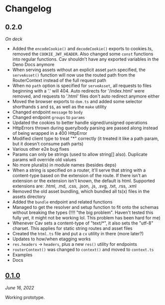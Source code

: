 # Changelog

## 0.2.0

*On deck*

- Added the `encodeCookie()` and `decodeCookie()` exports to cookies.ts, removed
  the `COOKIE_JWT_HEADER`. Also changed some `const` functions into regular
  functions. Cav shouldn't have any exported variables in the Deno Docs anymore
- When serving assets without an explicit asset `path` specified, the
  `serveAsset()` function will now use the routed path from the RouterContext
  instead of the full request path
- When no `path` option is specified for `serveAsset`, all requests to files
  beginning with a '.' will 404. Auto redirects for '/index.html' were removed,
  and requests to '.html' files don't auto redirect anymore either
- Moved the browser exports to `dom.ts` and added some selector shorthands `$`
  and `$$`, as well as the `make` utility
- Changed endpoint `message` to `body`
- Changed endpoint `groups` to `params`
- Updated the cookies to better handle signed/unsigned operations
- HttpErrors thrown during query/body parsing are passed along instead of being
  wrapped in a 400 HttpError
- Modified client type to treat "*" correctly (it treated it like a path param,
  but it doesn't consume path parts)
- Various other e2e bug fixes
- Params can only be strings (used to allow string[] also). Duplicate params
  will override old values
- No more plural(s) in module names (besides deps)
- When a string is specified on a router, it'll serve that string with a
  content-type based on the extension of the route. If there isn't an extension
  or the extension isn't known, the default is html. Supported extensions are:
  .html, .md, .css, .json, .js, .svg, .txt, .rss, .xml
- Removed the old asset bundling, which bundled all ts(x) files in the assets
  directory
- Added the `bundle` endpoint and related functions
- Managed to get the resolver and setup function to fit onto the schemas without
  breaking the types (!!!! "the big problem". Haven't tested this fully yet, it might not be working lol. This problem has been hard for me)
- Whenever Cav sets a content-type of "text/*", it also sets the "utf-8"
  charset. This applies for static string routes and asset files
- Created the `html.ts` file and put a `cx` utility in there (more later?)
- Updates to how/when etagging works
- `res.headers` -> `headers`, plus a new `res()` utility for endpoints
- `routerContext()` was changed to `context()` and moved to `context.ts`
- Examples
- Docs

## [0.1.0](https://deno.land/x/cav@0.1.0)

*June 16, 2022*

Working prototype.